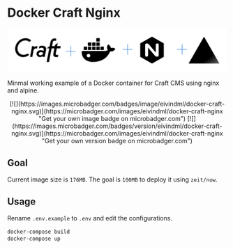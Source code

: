 # Docker Craft Nginx

![](readme-banner.png)

Minmal working example of a Docker container for Craft CMS using nginx and alpine.

<p align="center">
[![](https://images.microbadger.com/badges/image/eivindml/docker-craft-nginx.svg)](https://microbadger.com/images/eivindml/docker-craft-nginx "Get your own image badge on microbadger.com")
[![](https://images.microbadger.com/badges/version/eivindml/docker-craft-nginx.svg)](https://microbadger.com/images/eivindml/docker-craft-nginx "Get your own version badge on microbadger.com")
</p>


## Goal

Current image size is `176MB`. The goal is `100MB` to deploy it using `zeit/now`.

## Usage

Rename `.env.example` to `.env` and edit the configurations.

```
docker-compose build
docker-compose up
```
